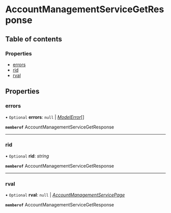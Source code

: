 # AccountManagementServiceGetResponse


## Table of contents

### Properties

- [errors](accountmanagementservicegetresponse.md#errors)
- [rid](accountmanagementservicegetresponse.md#rid)
- [rval](accountmanagementservicegetresponse.md#rval)

## Properties

### errors

• `Optional` **errors**: ``null`` \| [*ModelError*](modelerror.md)[]

**`memberof`** AccountManagementServiceGetResponse

___

### rid

• `Optional` **rid**: *string*

**`memberof`** AccountManagementServiceGetResponse

___

### rval

• `Optional` **rval**: ``null`` \| [*AccountManagementServicePage*](accountmanagementservicepage.md)

**`memberof`** AccountManagementServiceGetResponse
